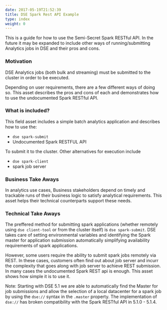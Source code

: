 ```yaml
---
date: 2017-05-19T21:52:39
title: DSE Spark Rest API Example
type: index
weight: 0
---
```


This is a guide for how to use the Semi-Secret Spark RESTful API. In the future it may be expanded to include other ways of running/submitting Analytics jobs in DSE and their pros and cons.

### Motivation

DSE Analytics jobs (both bulk and streaming) must be submitted to the cluster in order to be executed.

Depending on user requirements, there are a few different ways of doing so. This asset describes the pros and cons of each and demonstrates how to use the undocumented Spark RESTful API.

### What is included?

This field asset includes a simple batch analytics application and describes how to use the:

* `dse spark-submit`
* Undocumented Spark RESTFUL API

To submit it to the cluster. Other alternatives for execution include
* `dse spark-client`
* spark job server

### Business Take Aways

In analytics use cases, Business stakeholders depend on timely and trackable runs of their business logic to satisfy analytical requirements. This asset helps their technical counterparts support these needs.

### Technical Take Aways

The preffered method for submitting spark applications (whether remotely using `dse client-tool` or from the cluster itself) is `dse spark-submit`. DSE takes care of setting environmental variables and identifying the Spark master for application submission automatically simplifying availability requirements of spark applications.

However, some users require the ability to submit spark jobs remotely via REST. In these cases, customers often find out about job server and incurr the complexity that goes along with job server to achieve REST submission. In many cases the undocumented Spark REST api is enough. This asset shows how simple it is to use it.

Note: Starting with DSE 5.1 we are able to automatically find the Master for job submissions and allow the selection of a local datacenter for a spark job by using the `dse://` syntax in the `.master` property. The implementation of `dse://` has broken compatibility with the Spark RESTful API in 5.1.0 - 5.1.4.
